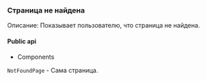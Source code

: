 ### Страница не найдена

Описание: Показывает пользователю, что страница не найдена.

#### Public api

-   Components

`NotFoundPage` - Сама страница.
